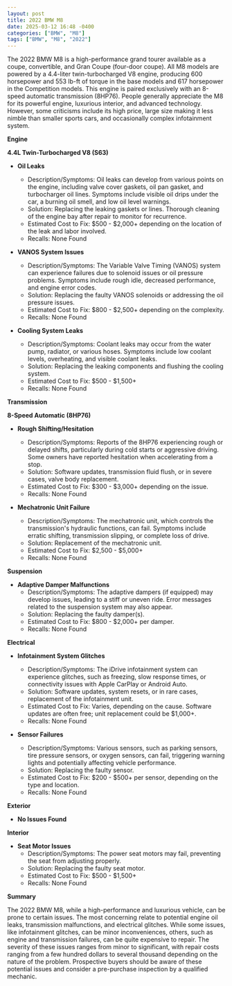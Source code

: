 ```yaml
---
layout: post
title: 2022 BMW M8
date: 2025-03-12 16:48 -0400
categories: ["BMW", "M8"]
tags: ["BMW", "M8", "2022"]
---
```

The 2022 BMW M8 is a high-performance grand tourer available as a coupe, convertible, and Gran Coupe (four-door coupe). All M8 models are powered by a 4.4-liter twin-turbocharged V8 engine, producing 600 horsepower and 553 lb-ft of torque in the base models and 617 horsepower in the Competition models. This engine is paired exclusively with an 8-speed automatic transmission (8HP76). People generally appreciate the M8 for its powerful engine, luxurious interior, and advanced technology. However, some criticisms include its high price, large size making it less nimble than smaller sports cars, and occasionally complex infotainment system.

**Engine**

**4.4L Twin-Turbocharged V8 (S63)**

* **Oil Leaks**
    * Description/Symptoms: Oil leaks can develop from various points on the engine, including valve cover gaskets, oil pan gasket, and turbocharger oil lines. Symptoms include visible oil drips under the car, a burning oil smell, and low oil level warnings.
    * Solution: Replacing the leaking gaskets or lines. Thorough cleaning of the engine bay after repair to monitor for recurrence.
    * Estimated Cost to Fix: $500 - $2,000+ depending on the location of the leak and labor involved.
    * Recalls: None Found

* **VANOS System Issues**
    * Description/Symptoms: The Variable Valve Timing (VANOS) system can experience failures due to solenoid issues or oil pressure problems. Symptoms include rough idle, decreased performance, and engine error codes.
    * Solution: Replacing the faulty VANOS solenoids or addressing the oil pressure issues.
    * Estimated Cost to Fix: $800 - $2,500+ depending on the complexity.
    * Recalls: None Found

* **Cooling System Leaks**
    * Description/Symptoms: Coolant leaks may occur from the water pump, radiator, or various hoses. Symptoms include low coolant levels, overheating, and visible coolant leaks.
    * Solution: Replacing the leaking components and flushing the cooling system.
    * Estimated Cost to Fix: $500 - $1,500+
    * Recalls: None Found

**Transmission**

**8-Speed Automatic (8HP76)**

* **Rough Shifting/Hesitation**
    * Description/Symptoms: Reports of the 8HP76 experiencing rough or delayed shifts, particularly during cold starts or aggressive driving. Some owners have reported hesitation when accelerating from a stop.
    * Solution: Software updates, transmission fluid flush, or in severe cases, valve body replacement.
    * Estimated Cost to Fix: $300 - $3,000+ depending on the issue.
    * Recalls: None Found

* **Mechatronic Unit Failure**
    * Description/Symptoms: The mechatronic unit, which controls the transmission's hydraulic functions, can fail. Symptoms include erratic shifting, transmission slipping, or complete loss of drive.
    * Solution: Replacement of the mechatronic unit.
    * Estimated Cost to Fix: $2,500 - $5,000+
    * Recalls: None Found

**Suspension**

* **Adaptive Damper Malfunctions**
    * Description/Symptoms: The adaptive dampers (if equipped) may develop issues, leading to a stiff or uneven ride. Error messages related to the suspension system may also appear.
    * Solution: Replacing the faulty damper(s).
    * Estimated Cost to Fix: $800 - $2,000+ per damper.
    * Recalls: None Found

**Electrical**

* **Infotainment System Glitches**
    * Description/Symptoms: The iDrive infotainment system can experience glitches, such as freezing, slow response times, or connectivity issues with Apple CarPlay or Android Auto.
    * Solution: Software updates, system resets, or in rare cases, replacement of the infotainment unit.
    * Estimated Cost to Fix: Varies, depending on the cause. Software updates are often free; unit replacement could be $1,000+.
    * Recalls: None Found

* **Sensor Failures**
    * Description/Symptoms: Various sensors, such as parking sensors, tire pressure sensors, or oxygen sensors, can fail, triggering warning lights and potentially affecting vehicle performance.
    * Solution: Replacing the faulty sensor.
    * Estimated Cost to Fix: $200 - $500+ per sensor, depending on the type and location.
    * Recalls: None Found

**Exterior**

* **No Issues Found**

**Interior**

* **Seat Motor Issues**
    * Description/Symptoms: The power seat motors may fail, preventing the seat from adjusting properly.
    * Solution: Replacing the faulty seat motor.
    * Estimated Cost to Fix: $500 - $1,500+
    * Recalls: None Found

**Summary**

The 2022 BMW M8, while a high-performance and luxurious vehicle, can be prone to certain issues. The most concerning relate to potential engine oil leaks, transmission malfunctions, and electrical glitches. While some issues, like infotainment glitches, can be minor inconveniences, others, such as engine and transmission failures, can be quite expensive to repair. The severity of these issues ranges from minor to significant, with repair costs ranging from a few hundred dollars to several thousand depending on the nature of the problem. Prospective buyers should be aware of these potential issues and consider a pre-purchase inspection by a qualified mechanic.


